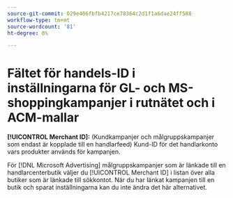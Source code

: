```yaml
---
source-git-commit: 029e406fbfb4217ce78364c2d1f1a6dae24ff588
workflow-type: tm+mt
source-wordcount: '81'
ht-degree: 0%

---
```

# Fältet för handels-ID i inställningarna för GL- och MS-shoppingkampanjer i rutnätet och i ACM-mallar

**[!UICONTROL Merchant ID]:** (Kundkampanjer och målgruppskampanjer som endast är kopplade till en handlarfeed) Kund-ID för det handlarkonto vars produkter används för kampanjen.

För [!DNL Microsoft Advertising] målgruppskampanjer som är länkade till en handlarcenterbutik väljer du [!UICONTROL Merchant ID] i listan över alla butiker som är länkade till sökkontot. När du har länkat kampanjen till en butik och sparat inställningarna kan du inte ändra det här alternativet.
